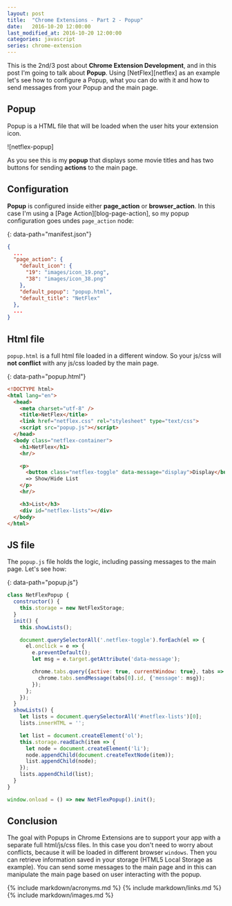 ```yaml
---
layout: post
title:  "Chrome Extensions - Part 2 - Popup"
date:   2016-10-20 12:00:00
last_modified_at: 2016-10-20 12:00:00
categories: javascript
series: chrome-extension
---
```


This is the 2nd/3 post about **Chrome Extension Development**, and in this post I'm going to talk about **Popup**. Using [NetFlex][netflex] as an example let's see how to configure a Popup, what you can do with it and how to send messages from your Popup and the main page.

## Popup

Popup is a HTML file that will be loaded when the user hits your extension icon.

![netflex-popup]

As you see this is my **popup** that displays some movie titles and has two buttons for sending **actions** to the main page.

## Configuration

**Popup** is configured inside either **page_action** or **browser_action**. In this case I'm using a [Page Action][blog-page-action], so my popup configuration goes undes `page_action` node:

{: data-path="manifest.json"}
```json
{
  ...
  "page_action": {
    "default_icon": {
      "19": "images/icon_19.png",
      "38": "images/icon_38.png"
    },
    "default_popup": "popup.html",
    "default_title": "NetFlex"
  },
  ...
}
```

## Html file

`popup.html` is a full html file loaded in a different window. So your js/css will **not conflict** with any js/css loaded by the main page.

{: data-path="popup.html"}
```html
<!DOCTYPE html>
<html lang="en">
  <head>
    <meta charset="utf-8" />
    <title>NetFlex</title>
    <link href="netflex.css" rel="stylesheet" type="text/css">
    <script src="popup.js"></script>
  </head>
  <body class="netflex-container">
    <h1>NetFlex</h1>
    <hr/>

    <p>
      <button class="netflex-toggle" data-message="display">Display</button>
      => Show/Hide List
    </p>
    <hr/>

    <h3>List</h3>
    <div id="netflex-lists"></div>
  </body>
</html>
```

## JS file

The `popup.js` file holds the logic, including passing messages to the main page. Let's see how:

{: data-path="popup.js"}
```javascript
class NetFlexPopup {
  constructor() {
    this.storage = new NetFlexStorage;
  }
  init() {
    this.showLists();

    document.querySelectorAll('.netflex-toggle').forEach(el => {
      el.onclick = e => {
        e.preventDefault();
        let msg = e.target.getAttribute('data-message');

        chrome.tabs.query({active: true, currentWindow: true}, tabs => {
          chrome.tabs.sendMessage(tabs[0].id, {'message': msg});
        });
      };
    });
  }
  showLists() {
    let lists = document.querySelectorAll('#netflex-lists')[0];
    lists.innerHTML = '';

    let list = document.createElement('ol');
    this.storage.readEach(item => {
      let node = document.createElement('li');
      node.appendChild(document.createTextNode(item));
      list.appendChild(node);
    });
    lists.appendChild(list);
  }
}

window.onload = () => new NetFlexPopup().init();
```

## Conclusion

The goal with Popups in Chrome Extensions are to support your app with a separate full html/js/css files. In this case you don't need to worry about conflicts, because it will be loaded in different browser `windows`. Then you can retrieve information saved in your storage (HTML5 Local Storage as example). You can send some messages to the main page and in this can manipulate the main page based on user interacting with the popup.

{% include markdown/acronyms.md %}
{% include markdown/links.md %}
{% include markdown/images.md %}
